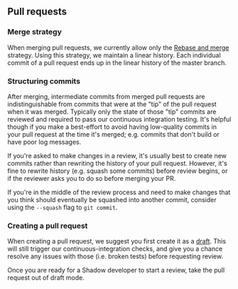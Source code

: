 ## Pull requests

### Merge strategy

When merging pull requests, we currently allow only the
[Rebase and
merge](https://help.github.com/en/github/collaborating-with-issues-and-pull-requests/about-pull-request-merges#rebase-and-merge-your-pull-request-commits)
strategy. Using this strategy, we maintain a linear history. Each
individual commit of a pull request ends up in the linear history of
the master branch.

### Structuring commits

After merging, intermediate commits from merged pull requests are
indistinguishable from commits that were at the "tip" of the pull
request when it was merged. Typically only the state of those "tip"
commits are reviewed and required to pass our continuous integration
testing. It's helpful though if you make a best-effort to avoid
having low-quality commits in your pull request at the time it's
merged; e.g. commits that don't build or have poor log messages.

If you're asked to make changes in a review, it's usually best to
create new commits rather than rewriting the history of your pull
request. However, it's fine to rewrite history (e.g. squash some
commits) before review begins, or if the reviewer asks you to do so
before merging your PR.

If you're in the middle of the review process and need to make
changes that you think should eventually be squashed into another
commit, consider using the `--squash` flag to `git commit`.

### Creating a pull request

When creating a pull request, we suggest you first create it as a
[draft](https://github.blog/2019-02-14-introducing-draft-pull-requests/).
This will still trigger our continuous-integration checks, and give
you a chance resolve any issues with those (i.e. broken tests) before
requesting review.

Once you are ready for a Shadow developer to start a review, take the
pull request out of draft mode.


